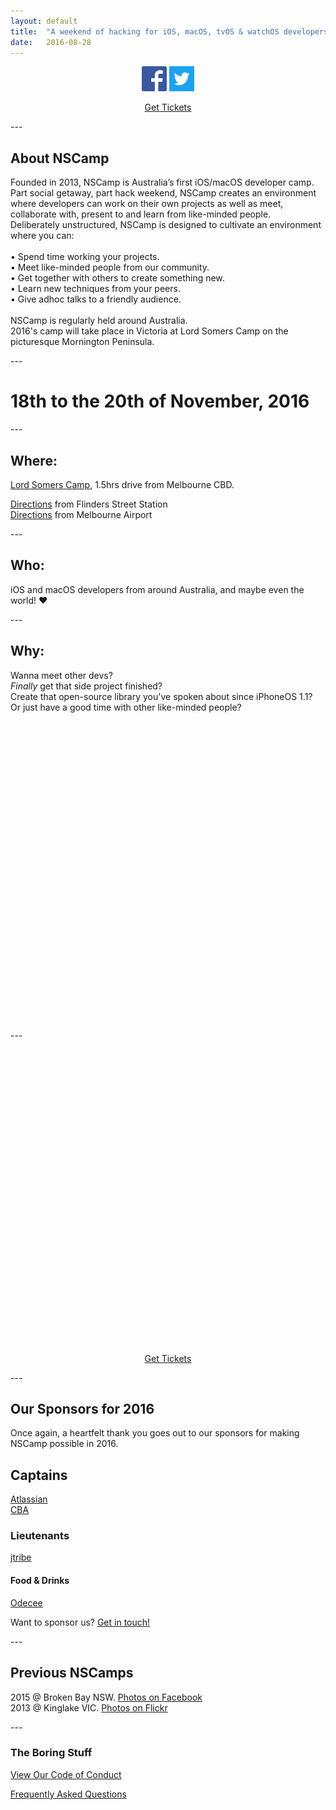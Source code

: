 ```yaml
---
layout: default
title:  "A weekend of hacking for iOS, macOS, tvOS & watchOS developers everywhere."
date:   2016-08-28
---
```


<div style="text-align: center">
<div style="display: inline-block">
        <a id="footer-li" href="https://www.facebook.com/nextstepcamp"><img src="./img/fb.png" alt="NSFacebook" height="40" width="40"></a>
        <a id="footer-li" href="http://www.twitter.com/nscamp_au"><img src="./img/twitter.png" alt="NSBird" height="40" width="40"></a>
</div>
</div>

<div style="width: 100%; text-align: center;"><p class="register"><a href="https://www.eventbrite.com.au/e/nscamp-2016-tickets-27538463285">Get Tickets</a></p></div>

---<br>

<h2>About NSCamp</h2>

<p>
Founded in 2013, NSCamp is Australia’s first iOS/macOS developer camp.<br>Part social getaway, part hack weekend, NSCamp creates an environment where developers can work on their own projects as well as meet, collaborate with, present to and learn from like-minded people.<br>Deliberately unstructured, NSCamp is designed to cultivate an environment where you can:<br><br>
• Spend time working your projects.<br>
• Meet like-minded people from our community.<br>
• Get together with others to create something new.<br>
• Learn new techniques from your peers.<br>
• Give adhoc talks to a friendly audience.<br><br>
NSCamp is regularly held around Australia.<br>2016's camp will take place in Victoria at Lord Somers Camp on the picturesque Mornington Peninsula.
</p>

---<br>

# 18th to the 20th of November, 2016 

---<br>

## Where:

[Lord Somers Camp](http://www.lordsomerscamp.com/), 1.5hrs drive from Melbourne CBD.

[Directions](https://goo.gl/maps/8QcjfdcdzLB2) from Flinders Street Station<br>
[Directions](https://goo.gl/maps/aiTH9hjugGy) from Melbourne Airport

---<br>

## Who:

iOS and macOS developers from around Australia, and maybe even the world! ❤️

---<br>

## Why:

Wanna meet other devs?<br> 
_Finally_ get that side project finished?<br> 
Create that open-source library you've spoken about since iPhoneOS 1.1?<br>
Or just have a good time with other like-minded people?<br>

<div id="googleMap" style="height:480px; pointer-events: none;"></div>

---<br>

<div style="width: 100%; text-align: center; margin-top:500px;"><p class="register"><a href="https://www.eventbrite.com.au/e/nscamp-2016-tickets-27538463285">Get Tickets</a></p></div>

---<br>

<h2>Our Sponsors for 2016</h2>

<p>
Once again, a heartfelt thank you goes out to our sponsors for making NSCamp possible in 2016.
</p>

<div id="sponsor-captains" class="sponsors-1">
  <h2>Captains</h2>
  <a href="https://www.atlassian.com/" class="sponsor sponsor-atlassian"><div>Atlassian</div></a>
  <a href="https://www.commbank.com.au/" class="sponsor sponsor-commbank"><div>CBA</div></a>
</div>

<div id="sponsor-lientenants" class="sponsors-2">
  <h3>Lieutenants</h3>
  <a href="http://jtribe.com.au" class="sponsor sponsor-jtribe"><div>jtribe</div></a>
</div>

<div id="sponsor-food-drinks" class="sponsors-2">
  <h4>Food &amp; Drinks</h4>
  <a href="http://odecee.com.au" class="sponsor sponsor-odecee"><div>Odecee</div></a>
</div>

Want to sponsor us? [Get in touch!](mailto:nscamp@jtribe.com.au)

---<br>

## Previous NSCamps

2015 @ Broken Bay NSW. <a href="https://www.facebook.com/nextstepcamp/photos_stream">Photos on Facebook</a><br>
2013 @ Kinglake VIC. <a href="https://www.flickr.com/photos/109763057@N06/"> Photos on Flickr </a>

---<br>

### The Boring Stuff

[View Our Code of Conduct](./CoC.html)

[Frequently Asked Questions](./FAQ.html)

